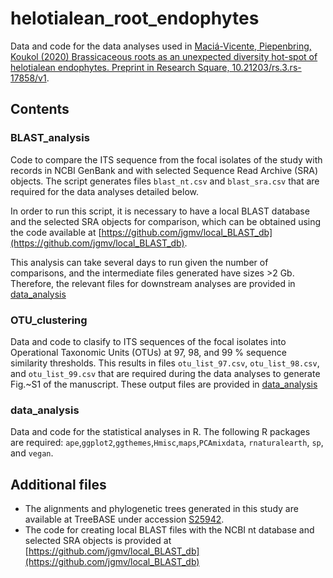 # helotialean_root_endophytes
Data and code for the data analyses used in [Maciá-Vicente, Piepenbring, Koukol (2020) Brassicaceous roots as an unexpected diversity hot-spot of helotialean endophytes. Preprint in Research Square, 10.21203/rs.3.rs-17858/v1](https://doi.org/10.21203/rs.3.rs-17858/v1).

## Contents
### BLAST_analysis
Code to compare the ITS sequence from the focal isolates of the study with records in NCBI GenBank and with selected Sequence Read Archive (SRA) objects. The script generates files `blast_nt.csv` and `blast_sra.csv` that are required for the data analyses detailed below.

In order to run this script, it is necessary to have a local BLAST database and the selected SRA objects for comparison, which can be obtained using the code available at [https://github.com/jgmv/local_BLAST_db](https://github.com/jgmv/local_BLAST_db).

This analysis can take several days to run given the number of comparisons, and the intermediate files generated have sizes >2 Gb. Therefore, the relevant files for downstream analyses are provided in [data_analysis](https://github.com/jgmv/helotialean_root_endophytes/data_analysis)

### OTU_clustering
Data and code to clasify to ITS sequences of the focal isolates into Operational Taxonomic Units (OTUs) at 97, 98, and 99 % sequence similarity thresholds. This results in files `otu_list_97.csv`, `otu_list_98.csv`, and `otu_list_99.csv` that are required during the data analyses to generate Fig.~S1 of the manuscript.
These output files are provided in [data_analysis](https://github.com/jgmv/helotialean_root_endophytes/data_analysis)

### data_analysis
Data and code for the statistical analyses in R. The following R packages are required: `ape`,`ggplot2`,`ggthemes`,`Hmisc`,`maps`,`PCAmixdata`, `rnaturalearth`, `sp`, and `vegan`.

## Additional files
* The alignments and phylogenetic trees generated in this study are available at TreeBASE under accession [S25942](https://www.treebase.org/treebase-web/search/study/summary.html?id=25942).
* The code for creating local BLAST files with the NCBI nt database and selected SRA objects is provided at [https://github.com/jgmv/local_BLAST_db](https://github.com/jgmv/local_BLAST_db)
